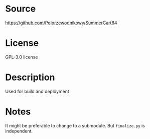 # Source
https://github.com/Polprzewodnikowy/SummerCart64

# License
GPL-3.0 license

# Description
Used for build and deployment

# Notes
It might be preferable to change to a submodule.
But `finalize.py` is independent.
